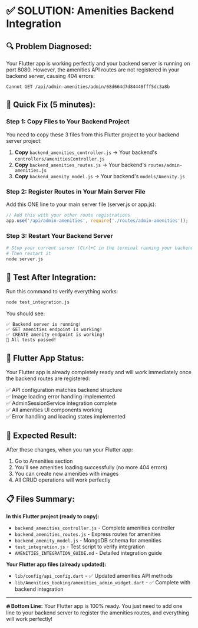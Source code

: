 # ✅ SOLUTION: Amenities Backend Integration

## 🔍 Problem Diagnosed:
Your Flutter app is working perfectly and your backend server is running on port 8080. However, the amenities API routes are not registered in your backend server, causing 404 errors:

```
Cannot GET /api/admin-amenities/admin/68d664d7d84448fff5dc3a8b
```

## 🚀 Quick Fix (5 minutes):

### Step 1: Copy Files to Your Backend Project
You need to copy these 3 files from this Flutter project to your backend server project:

1. **Copy** `backend_amenities_controller.js` → Your backend's `controllers/amenitiesController.js`
2. **Copy** `backend_amenities_routes.js` → Your backend's `routes/admin-amenities.js`  
3. **Copy** `backend_amenity_model.js` → Your backend's `models/Amenity.js`

### Step 2: Register Routes in Your Main Server File
Add this ONE line to your main server file (server.js or app.js):

```javascript
// Add this with your other route registrations
app.use('/api/admin-amenities', require('./routes/admin-amenities'));
```

### Step 3: Restart Your Backend Server
```bash
# Stop your current server (Ctrl+C in the terminal running your backend)
# Then restart it
node server.js
```

## 🧪 Test After Integration:
Run this command to verify everything works:
```bash
node test_integration.js
```

You should see:
```
✅ Backend server is running!
✅ GET amenities endpoint is working!
✅ CREATE amenity endpoint is working!
🎉 All tests passed!
```

## 📱 Flutter App Status:
Your Flutter app is already completely ready and will work immediately once the backend routes are registered:

✅ API configuration matches backend structure  
✅ Image loading error handling implemented  
✅ AdminSessionService integration complete  
✅ All amenities UI components working  
✅ Error handling and loading states implemented  

## 🎯 Expected Result:
After these changes, when you run your Flutter app:
1. Go to Amenities section
2. You'll see amenities loading successfully (no more 404 errors)
3. You can create new amenities with images
4. All CRUD operations will work perfectly

## 📋 Files Summary:
**In this Flutter project (ready to copy):**
- `backend_amenities_controller.js` - Complete amenities controller
- `backend_amenities_routes.js` - Express routes for amenities
- `backend_amenity_model.js` - MongoDB schema for amenities
- `test_integration.js` - Test script to verify integration
- `AMENITIES_INTEGRATION_GUIDE.md` - Detailed integration guide

**Your Flutter app files (already updated):**
- `lib/config/api_config.dart` - ✅ Updated amenities API methods
- `lib/Amenities_booking/amenities_admin_widget.dart` - ✅ Complete with backend integration

---

**🔥 Bottom Line:** Your Flutter app is 100% ready. You just need to add one line to your backend server to register the amenities routes, and everything will work perfectly!